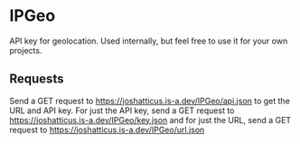 # IPGeo
API key for geolocation. Used internally, but feel free to use it for your own projects.

## Requests
Send a GET request to https://joshatticus.is-a.dev/IPGeo/api.json to get the URL and API key. For just the API key, send a GET request to https://joshatticus.is-a.dev/IPGeo/key.json and for just the URL, send a GET request to https://joshatticus.is-a.dev/IPGeo/url.json
